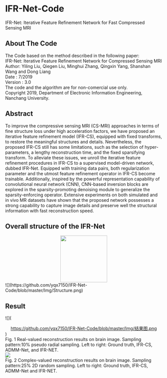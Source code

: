 # IFR-Net-Code
IFR-Net: Iterative Feature Refinement Network for Fast Compressed Sensing MRI 

## About The Code
The Code based on the method described in the following paper:   
IFR-Net: Iterative Feature Refinement Network for Compressed Sensing MRI   
Author: Yiling Liu, Qiegen Liu, Minghui Zhang, Qingxin Yang, Shanshan Wang and Dong Liang   
Date : 7/2019   
Version : 3.0   
The code and the algorithm are for non-comercial use only.   
Copyright 2019, Department of Electronic Information Engineering, Nanchang University.   

## Abstract
To improve the compressive sensing MRI (CS-MRI) approaches in terms of fine structure loss under high acceleration factors, we have proposed an iterative feature refinement model (IFR-CS), equipped with fixed transforms, to restore the meaningful structures and details. Nevertheless, the proposed IFR-CS still has some limitations, such as the selection of hyper-parameters, a lengthy reconstruction time, and the fixed sparsifying transform. To alleviate these issues, we unroll the iterative feature refinement procedures in IFR-CS to a supervised model-driven network, dubbed IFR-Net. Equipped with training data pairs, both regularization parameter and the utmost feature refinement operator in IFR-CS become trainable. Additionally, inspired by the powerful representation capability of convolutional neural network (CNN), CNN-based inversion blocks are explored in the sparsity-promoting denoising module to generalize the sparsity-enforcing operator. Extensive experiments on both simulated and in vivo MR datasets have shown that the proposed network possesses a strong capability to capture image details and preserve well the structural information with fast reconstruction speed.

## Overall structure of the IFR-Net
<div align=center><img width="150" height="150" src="https://img-blog.csdn.net/20161028230559575"/></div>
![](https://github.com/yqx7150/IFR-Net-Code/blob/master/Img/Structure.png)

## Result

![](<div align=center>https://github.com/yqx7150/IFR-Net-Code/blob/master/Img/结果图.png</div>) <br>
Fig. 1 Real-valued reconstruction results on brain image. Sampling pattern:10% pseudo radial sampling. Left to right: Ground truth, IFR-CS, ADMM-Net, and IFR-NET. <br>
![](https://github.com/yqx7150/IFR-Net-Code/blob/master/Img/结果图2.png) <br>
Fig. 2 Complex-valued reconstruction results on brain image. Sampling pattern:25% 2D random sampling. Left to right: Ground truth, IFR-CS, ADMM-Net and IFR-NET.
